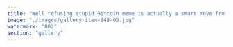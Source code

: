```yaml
---
title: "Well refusing stupid Bitcoin meme is actually a smart move from Macdonalds Inc<br /><br />Sony Visa Shopify embrasse useful crypto networks like ethereum and solana<br /><br />Now everything is said"
image: "./images/gallery-item-848-03.jpg"
watermark: "802"
section: "gallery"
---
```

